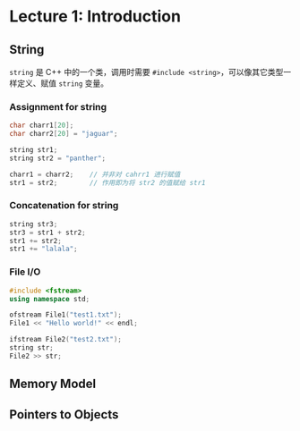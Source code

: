 # Lecture 1: Introduction

## String
`string` 是 C++ 中的一个类，调用时需要 `#include <string>`，可以像其它类型一样定义、赋值 `string` 变量。  

### Assignment for string

```cpp
char charr1[20];
char charr2[20] = "jaguar";

string str1;
string str2 = "panther";

charr1 = charr2;    // 并非对 cahrr1 进行赋值
str1 = str2;        // 作用即为将 str2 的值赋给 str1
```

### Concatenation for string

```cpp
string str3;
str3 = str1 + str2;
str1 += str2;
str1 += "lalala";
```

### File I/O

```cpp
#include <fstream>
using namespace std;

ofstream File1("test1.txt");
File1 << "Hello world!" << endl;

ifstream File2("test2.txt");
string str;
File2 >> str;
```

## Memory Model

## Pointers to Objects
